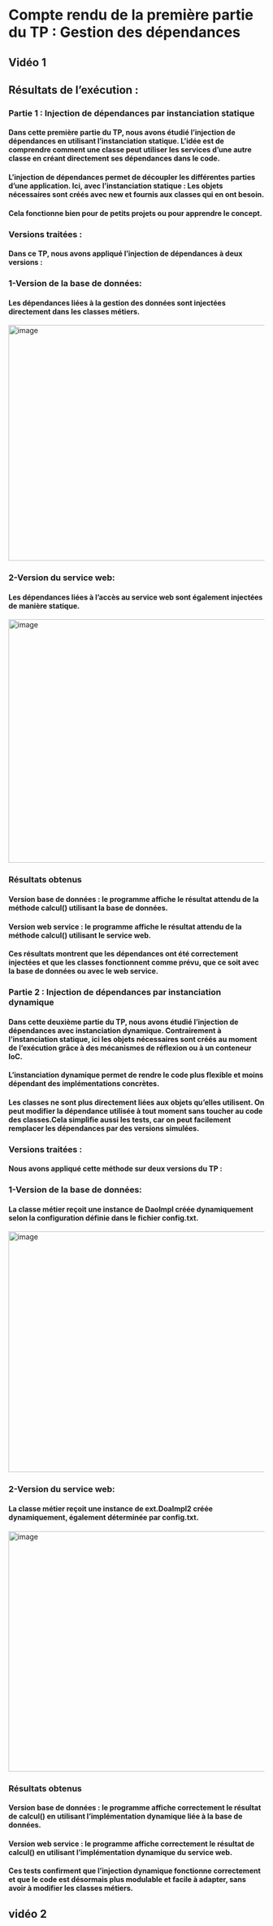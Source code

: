 ﻿# Compte rendu de la première partie du TP : Gestion des dépendances
## Vidéo 1
## Résultats de l’exécution :
### Partie 1 : Injection de dépendances par instanciation statique

#### Dans cette première partie du TP, nous avons étudié l’injection de dépendances en utilisant l’instanciation statique. L’idée est de comprendre comment une classe peut utiliser les services d’une autre classe en créant directement ses dépendances dans le code.
#### L’injection de dépendances permet de découpler les différentes parties d’une application. Ici, avec l’instanciation statique : Les objets nécessaires sont créés avec new et fournis aux classes qui en ont besoin. 
#### Cela fonctionne bien pour de petits projets ou pour apprendre le concept.

 ### Versions traitées : 
 #### Dans ce TP, nous avons appliqué l’injection de dépendances à deux versions :
 ### 1-Version de la base de données: 
 #### Les dépendances liées à la gestion des données sont injectées directement dans les classes métiers.
<img width="959" height="463" alt="image" src="https://github.com/user-attachments/assets/df564d54-d794-4508-851f-cb235c38a2ae" />

### 2-Version du service web:
#### Les dépendances liées à l’accès au service web sont également injectées de manière statique.
<img width="959" height="478" alt="image" src="https://github.com/user-attachments/assets/edad93aa-1018-4f70-92a1-5704adc4450a" />

### Résultats obtenus
#### Version base de données : le programme affiche le résultat attendu de la méthode calcul() utilisant la base de données.
#### Version web service : le programme affiche le résultat attendu de la méthode calcul() utilisant le service web.
#### Ces résultats montrent que les dépendances ont été correctement injectées et que les classes fonctionnent comme prévu, que ce soit avec la base de données ou avec le web service.

### Partie 2 : Injection de dépendances par instanciation dynamique
#### Dans cette deuxième partie du TP, nous avons étudié l’injection de dépendances avec instanciation dynamique. Contrairement à l’instanciation statique, ici les objets nécessaires sont créés au moment de l’exécution grâce à des mécanismes de réflexion ou à un conteneur IoC.
#### L’instanciation dynamique permet de rendre le code plus flexible et moins dépendant des implémentations concrètes.
#### Les classes ne sont plus directement liées aux objets qu’elles utilisent. On peut modifier la dépendance utilisée à tout moment sans toucher au code des classes.Cela simplifie aussi les tests, car on peut facilement remplacer les dépendances par des versions simulées.

### Versions traitées : 
#### Nous avons appliqué cette méthode sur deux versions du TP :
### 1-Version de la base de données:
#### La classe métier reçoit une instance de DaoImpl créée dynamiquement selon la configuration définie dans le fichier config.txt.

<img width="959" height="473" alt="image" src="https://github.com/user-attachments/assets/f24370f7-ec6a-45f3-a74e-3548db4382b8" />

### 2-Version du service web:
#### La classe métier reçoit une instance de ext.DoaImpl2 créée dynamiquement, également déterminée par config.txt.
<img width="959" height="472" alt="image" src="https://github.com/user-attachments/assets/12e15c94-7819-4f19-bed0-ebdc459dfa87" />

### Résultats obtenus
#### Version base de données : le programme affiche correctement le résultat de calcul() en utilisant l’implémentation dynamique liée à la base de données.
#### Version web service : le programme affiche correctement le résultat de calcul() en utilisant l’implémentation dynamique du service web.
#### Ces tests confirment que l’injection dynamique fonctionne correctement et que le code est désormais plus modulable et facile à adapter, sans avoir à modifier les classes métiers.

## vidéo 2














